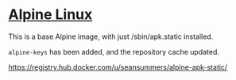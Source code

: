 [Alpine Linux](http://www.alpinelinux.org/)
============

This is a base Alpine image, with just /sbin/apk.static installed.

`alpine-keys` has been added, and the repository cache updated.

https://registry.hub.docker.com/u/seansummers/alpine-apk-static/
